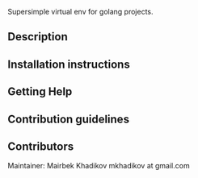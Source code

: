 Supersimple virtual env for golang projects.

## Description 

## Installation instructions

## Getting Help

## Contribution guidelines

## Contributors

Maintainer: 
Mairbek Khadikov
mkhadikov at gmail.com
